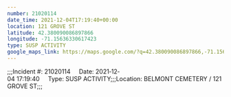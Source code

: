 ```yaml
---
number: 21020114
date_time: 2021-12-04T17:19:40+00:00
location: 121 GROVE ST
latitude: 42.380090086897866
longitude: -71.15636330617423
type: SUSP ACTIVITY
google_maps_link: https://maps.google.com/?q=42.380090086897866,-71.15636330617423
---
```


;;;Incident #: 21020114     Date: 2021‐12‐04 17:19:40     Type: SUSP ACTIVITY;;;Location: BELMONT CEMETERY / 121 GROVE ST;;;
